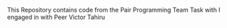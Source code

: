 This Repository contains code from the Pair Programming Team Task with I engaged in with Peer Victor Tahiru